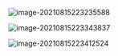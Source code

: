 ![image-20210815223235588](https://picgo-img.oss-cn-beijing.aliyuncs.com/md-img/2021-08-15/1629037955.png)

![image-20210815223343837](https://picgo-img.oss-cn-beijing.aliyuncs.com/md-img/2021-08-15/1629038023.png)

![image-20210815223412524](https://picgo-img.oss-cn-beijing.aliyuncs.com/md-img/2021-08-15/1629038052.png)